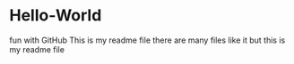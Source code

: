 # Hello-World
fun with GitHub
This is my readme file
there are many files like it
but this is my readme file
